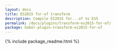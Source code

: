 ```yaml
---
layout: docs
title: ES2015 for-of transform
description: Compile ES2015 for...of to ES5
permalink: /docs/plugins/transform-es2015-for-of/
package: babel-plugin-transform-es2015-for-of
---
```


{% include package_readme.html %}
